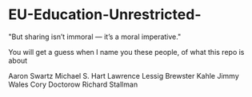 # EU-Education-Unrestricted-
"But sharing isn’t immoral — it’s a moral imperative."

You will get a guess when I name you these people, of what this repo is about

Aaron Swartz
Michael S. Hart
Lawrence Lessig
Brewster Kahle
Jimmy Wales
Cory Doctorow
Richard Stallman
